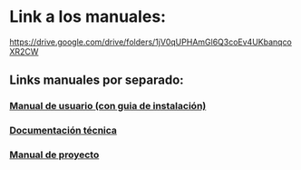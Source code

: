 # Link a los manuales:

https://drive.google.com/drive/folders/1jV0qUPHAmGl6Q3coEv4UKbanqcoXR2CW

## Links manuales por separado:

### [Manual de usuario (con guia de instalación)](https://drive.google.com/drive/folders/1dIP0rzZLhSgjNFwk5lBbCWPRaQkcRNXb)

### [Documentación técnica](https://drive.google.com/drive/folders/1V8ONa1f3lEuxBSv7tZsuXWCPR-DeTtsU)

### [Manual de proyecto](https://drive.google.com/drive/folders/1lnXnCYr69-KFCVQ6ra-uogZYBejZ8BvL)

